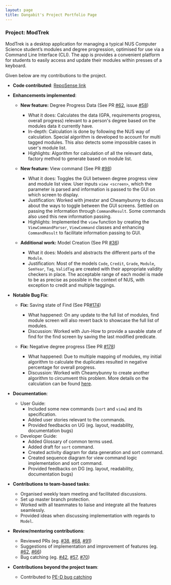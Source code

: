 ```yaml
---
layout: page
title: Dangabit's Project Portfolio Page
---
```


### Project: ModTrek

ModTrek is a desktop application for managing a typical NUS Computer Science student’s modules and degree progression, optimised for use via a Command Line Interface (CLI).
The app is provides a convenient platform for students to easily access and update their modules within presses of a keyboard.

Given below are my contributions to the project.

* **Code contributed**: [RepoSense link](https://nus-cs2103-ay2223s2.github.io/tp-dashboard/?search=dangabit&breakdown=true)

* **Enhancements implemented**:

  * **New feature:** Degree Progress Data (See PR [#62](https://github.com/AY2223S2-CS2103T-T13-1/tp/pull/62), issue [#58](https://github.com/AY2223S2-CS2103T-T13-1/tp/issues/58))
    * What it does: Calculates the data (GPA, requirements progress, overall progress) relevant to a person's degree based on the modules data it currently have.
    * In-depth: Calculation is done by following the NUS way of calculation. Special algorithm is developed to account for multi tagged modules. This also detects some impossible cases in user's module list.
    * Highlights: Algorithm for calculation of all the relevant data, factory method to generate based on module list.

  * **New feature:** View command (See PR [#98](https://github.com/AY2223S2-CS2103T-T13-1/tp/pull/98))
    * What it does: Toggles the GUI between degree progress view and module list view. User inputs `view <screen>`, which the parameter is parsed and information is passed to the GUI on which screen to display.
    * Justification: Worked with jmestxr and Cheamybunny to discuss about the ways to toggle between the GUI screens. Settled on passing the information through `CommandResult`. Some commands also used this new information passing.
    * Highlights: Implemented the `view` function by creating the `ViewCommandParser`, `ViewCommand` classes and enhancing `CommandResult` to facilitate information passing to GUI.
  
  * **Additional work:** Model Creation (See PR [#36](https://github.com/AY2223S2-CS2103T-T13-1/tp/pull/36))
    * What it does: Models and abstracts the different parts of the `Module`.
    * Justification: Most of the models `Code`, `Credit`, `Grade`, `Module`, `SemYear`, `Tag`, `ValidTag` are created with their appropriate validity checkers in place. The acceptable range of each model is made to be as precise as possible in the context of NUS, with exception to credit and multiple taggings.
    
* **Notable Bug Fix**:

  * **Fix:** Saving state of Find (See PR[#174](https://github.com/AY2223S2-CS2103T-T13-1/tp/pull/174))
    * What happened: On any update to the full list of modules, find module screen will also revert back to showcase the full list of modules.
    * Discussion: Worked with Jun-How to provide a savable state of find for the find screen by saving the last modified predicate.

  * **Fix:** Negative degree progress (See PR [#178](https://github.com/AY2223S2-CS2103T-T13-1/tp/pull/178))
    * What happened: Due to multiple mapping of modules, my initial algorithm to calculate the duplicates resulted in negative percentage for overall progress.
    * Discussion: Worked with Cheamybunny to create another algorithm to circumvent this problem. More details on the calculation can be found [here](/docs/DeveloperGuide.md#generation-of-degree-progression-data).

* **Documentation**:
  * User Guide:
    * Included some new commands (`sort` and `view`) and its specification.
    * Added user stories relevant to the commands.
    * Provided feedbacks on UG (eg. layout, readability, documentation bugs)
  * Developer Guide:
    * Added Glossary of common terms used.
    * Added draft for `sort` command.
    * Created activity diagram for data generation and sort command.
    * Created sequence diagram for view command logic implementation and sort command.
    * Provided feedbacks on DG (eg. layout, readability, documentation bugs)

* **Contributions to team-based tasks**:

  * Organised weekly team meeting and facilitated discussions.
  * Set up master branch protection.
  * Worked with all teammates to liaise and integrate all the features seamlessly.
  * Provided ideas when discussing implementation with regards to `Model`.

* **Review/mentoring contributions**:

  * Reviewed PRs (eg. [#38](https://github.com/AY2223S2-CS2103T-T13-1/tp/pull/38), [#68](https://github.com/AY2223S2-CS2103T-T13-1/tp/pull/68), [#91](https://github.com/AY2223S2-CS2103T-T13-1/tp/pull/91))
  * Suggestions of implementation and improvement of features (eg. [#62](https://github.com/AY2223S2-CS2103T-T13-1/tp/pull/62), [#66](https://github.com/AY2223S2-CS2103T-T13-1/tp/issues/66))
  * Bug catching (eg. [#42](https://github.com/AY2223S2-CS2103T-T13-1/tp/issues/42), [#57](https://github.com/AY2223S2-CS2103T-T13-1/tp/issues/57), [#70](https://github.com/AY2223S2-CS2103T-T13-1/tp/issues/70))

* **Contributions beyond the project team**:

  * Contributed to [PE-D bug catching](https://github.com/dangabit/ped/issues)
